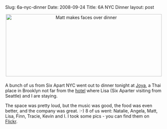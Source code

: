 Slug: 6a-nyc-dinner
Date: 2008-09-24
Title: 6A NYC Dinner
layout: post

<span class="mt-enclosure mt-enclosure-image" style="display: inline;"><img  alt="Matt makes faces over dinner" class="mt-image-center at-xid-6a010534988cd3970b0120a5b36c77970c " height="200" src="http://steveivy.typepad.com/.a/6a010534988cd3970b0120a5b36c77970c-pi" style="text-align: center; display: block; margin: 0 auto 20px;" width="500" /></span>

A bunch of us from Six Apart NYC went out to dinner tonight at [Joya](http://www.timeout.com/newyork/restaurants/cobble-hill/4197/joya), a Thai place in Brooklyn not far from the [hotel](http://redmonk.net/archives/2008/09/23/view-from-the-nu-hotel-brooklyn) where Lisa (Six Aparter visiting from Seattle) and I are staying.

The space was pretty loud, but the music was good, the food was even better, and the company was great. :-) 8 of us went: Natalie, Angela, Matt, Lisa, Finn, Tracie, Kevin and I. I took some pics - you can find them on [Flickr](http://flickr.com/photos/redmonk/sets/72157607459037208/).
